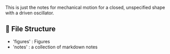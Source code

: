 This is just the notes for mechanical motion for a closed, unspecified shape with a driven oscillator.

## 📂 File Structure
- 'figures' : Figures
- 'notes' : a collection of markdown notes
